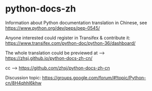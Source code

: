 # python-docs-zh

Information about Python documentation translation in Chinese, see https://www.python.org/dev/peps/pep-0545/

Anyone interested could register in Transifex & contribute it: https://www.transifex.com/python-doc/python-36/dashboard/

The whole translation could be previewed at --> https://zhsj.github.io/python-docs-zh-cn/

  cc --> https://github.com/zhsj/python-docs-zh-cn

Discussion topic: https://groups.google.com/forum/#!topic/Python-cn/8H4qhhI6khw
